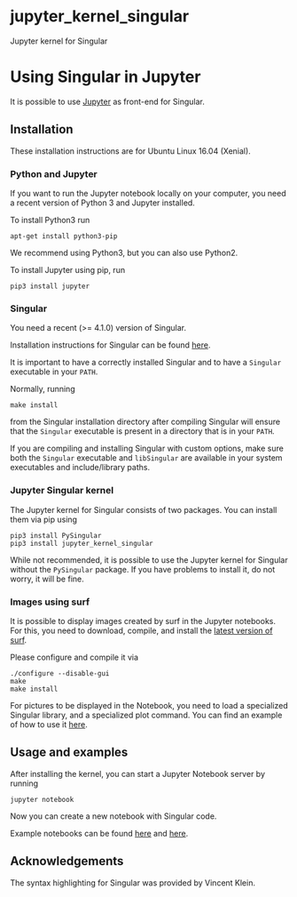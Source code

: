 # jupyter_kernel_singular
Jupyter kernel for Singular 

# Using Singular in Jupyter

It is possible to use [Jupyter](http://www.jupyter.org) as front-end for Singular.

## Installation

These installation instructions are for Ubuntu Linux 16.04 (Xenial).

### Python and Jupyter

If you want to run the Jupyter notebook locally on your computer, you need a recent version
of Python 3 and Jupyter installed.

To install Python3 run
```
apt-get install python3-pip
```
We recommend using Python3, but you can also use Python2.

To install Jupyter using pip, run
```
pip3 install jupyter
```

### Singular

You need a recent (>= 4.1.0) version of Singular.

Installation instructions for Singular can be found [here](https://github.com/Singular/Sources/wiki/Step-by-Step-Installation-Instructions-for-Singular).

It is important to have a correctly installed Singular
and to have a `Singular` executable in your `PATH`.

Normally, running
```
make install
```
from the Singular installation directory after compiling Singular will ensure that the `Singular` executable is present in a directory that is in your `PATH`.

If you are compiling and installing
Singular with custom options, make sure both the `Singular` executable and `libSingular`
are available in your system executables and include/library paths.


### Jupyter Singular kernel

The Jupyter kernel for Singular consists of two packages. You can install them via pip using
```
pip3 install PySingular
pip3 install jupyter_kernel_singular
```
While not recommended, it is possible to use the Jupyter kernel for Singular without the `PySingular`
package. If you have problems to install it, do not worry, it will be fine.


### Images using surf

It is possible to display images created by surf in the Jupyter notebooks. For this, you need to
download, compile, and install the [latest version of surf](ftp://www.mathematik.uni-kl.de/pub/Math/Singular/misc/surf-1.0.6-gcc6.tar.gz).

Please configure and compile it via
```
./configure --disable-gui
make
make install
```
For pictures to be displayed in the Notebook, you need to load a specialized Singular library, and a specialized plot command.
You can find an example of how to use it [here](https://github.com/sebasguts/jupyter-singular/blob/master/Demo.ipynb).


## Usage and examples

After installing the kernel, you can start a Jupyter Notebook server by running
```
jupyter notebook
```
Now you can create a new notebook with Singular code.

Example notebooks can be found [here](https://github.com/sebasguts/jupyter-singular/blob/master/Demo.ipynb)
and [here](https://github.com/sebasguts/jupyter-singular/blob/master/WidgetTestSingular.ipynb).

## Acknowledgements

The syntax highlighting for Singular was provided by Vincent Klein.



